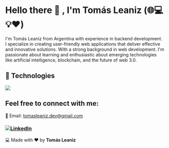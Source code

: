 # Hello there 👋 , I'm Tomás Leaniz (🌐:computer::bulb::heart:)
I'm Tomás Leaniz from Argentina with experience in backend development. I specialize in creating user-friendly web applications that deliver effective and innovative solutions. With a strong background in web development. I'm passionate about learning and enthusiastic about emerging technologies like artificial intelligence, blockchain, and the future of web 3.0.


## :wrench: Technologies

<p>
<img src="https://skillicons.dev/icons?i=py,django,ts,nodejs,express,mysql,postgres,dynamodb" />
</p>

## Feel free to connect with me:

 📧 Email: tomasleaniz.dev@gmail.com
### [![LinkedIn](https://img.shields.io/badge/linkedin-%230077B5.svg?&style=for-the-badge&logo=linkedin&logoColor=white)](https://www.linkedin.com/in/tomasleaniz/)




:computer: Made with :heart: by **Tomás Leaniz**


